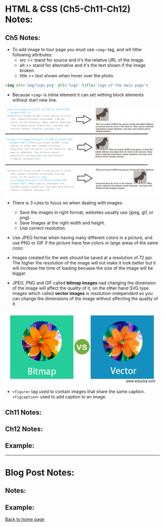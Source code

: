 # **HTML & CSS (Ch5-Ch11-Ch12) Notes:**

## Ch5 Notes:
+ To add image to tour page you must use `<img>` tag, and wit hthe following attributes:
  + src >> stand for source and it's the relative URL of the image.
  + alt >> stand for alternative and it's the text shown if the image broken.
  + title >> text shown when hover over the photo.  

```html
<img src='img/logo.png' alt='logo' title='logo of the main page'>
```

+ Because `<img>` is inline element it can set withing block elements without start new line.

![imgPlace](img/imagePlace.png)
  
+ There is 3 rules to focus on when dealing with images:
  + Save the images in right format, websites usually use (jpeg, gif, or png).
  + Save Images at the right width and height.
  + Use correct resolution.

+ Use JPEG format when having many different colors in a picture, and use PNG or GIF if the picture have few colors or large areas of the same color.

+ Images created for the web should be saved at a resolution of 72 ppi. The higher the resolution of the image will not make it look better but it will increase hte time of loading becuase the size of the image will be biggar.

+ JPEG, PNG and GIF called **bitmap images** nad changing the dimension of the image will affect the quality of it, on the other hand SVG type images which called **vector images** is resolution-independent so you can change the dimensions of the image without affecting the quality of it.

![bitmap](img/bitmap.jpg)


+ `<figure>` tag used to contain images that share the same caption. `<figcaption>` used to add caption to an image.


## Ch11 Notes:

## Ch12 Notes:

## Example:


---
# **Blog Post Notes:**

## Notes:

## Example:






[Back to home page](../README.md)